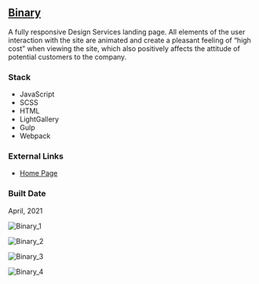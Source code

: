 [Binary](https://pet-binary.web.app/)
-------------------------------------------------------------------------------

A fully responsive Design Services landing page. All elements of the user interaction with the site are animated and create a pleasant feeling of “high cost” when viewing the site, which also positively affects the attitude of potential customers to the company.

### Stack

*   JavaScript
*   SCSS
*   HTML
*   LightGallery
*   Gulp
*   Webpack

### External Links

*   [Home Page](https://pet-binary.web.app/)

### Built Date

April, 2021

![Binary_1](https://firebasestorage.googleapis.com/v0/b/petrinich-sergey----portfolio.appspot.com/o/PET_BINARY%2FBinary_1.jpg?alt=media&token=25a2fff5-677e-48c4-975f-b543486be1eb)

![Binary_2](https://firebasestorage.googleapis.com/v0/b/petrinich-sergey----portfolio.appspot.com/o/PET_BINARY%2FBinary_2.jpg?alt=media&token=4d0cfd0e-c7f7-497c-b147-05248e776fb2)

![Binary_3](https://firebasestorage.googleapis.com/v0/b/petrinich-sergey----portfolio.appspot.com/o/PET_BINARY%2FBinary_3.jpg?alt=media&token=02110c10-9f3f-4619-820d-c44b5e328ad9)

![Binary_4](https://firebasestorage.googleapis.com/v0/b/petrinich-sergey----portfolio.appspot.com/o/PET_BINARY%2FBinary_4.jpg?alt=media&token=2fa01b78-13a5-412d-9c03-e392a6b6ad84)
